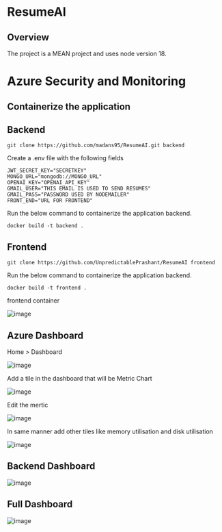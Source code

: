 # ResumeAI

## Overview

The project is a MEAN project and uses node version 18.

# Azure Security and Monitoring
## Containerize the application
## Backend
```
git clone https://github.com/madans95/ResumeAI.git backend
```
Create a .env file with the following fields
```
JWT_SECRET_KEY="SECRETKEY"
MONGO_URL="mongodb://MONGO_URL"
OPENAI_KEY="OPENAI_API_KEY"
GMAIL_USER="THIS EMAIL IS USED TO SEND RESUMES"
GMAIL_PASS="PASSWORD USED BY NODEMAILER"
FRONT_END="URL FOR FRONTEND"
```
Run the below command to containerize the application backend.
```
docker build -t backend .
```
## Frontend
```
git clone https://github.com/UnpredictablePrashant/ResumeAI frontend
```
Run the below command to containerize the application backend.
```
docker build -t frontend .
```
frontend container

![image](https://github.com/madans95/ResumeAI/assets/49802479/0b934a2f-e72c-453e-88d7-892b60139cf0)

## Azure Dashboard
Home > Dashboard

![image](https://github.com/madans95/ResumeAI/assets/49802479/c7a05fb0-1d9c-4fe5-bccc-477a0c3eb1e5)

Add a tile in the dashboard that will be Metric Chart

![image](https://github.com/madans95/ResumeAI/assets/49802479/e3c8d37a-56a5-42f3-aa89-8271e01033d7)

Edit the mertic

![image](https://github.com/madans95/ResumeAI/assets/49802479/631d5478-aa51-4b78-9ed6-eaffa0d021ba)

In same manner add other tiles like memory utilisation and disk utilisation

![image](https://github.com/madans95/ResumeAI/assets/49802479/cba5cdcd-c070-43f0-981a-75eb2308686f)

## Backend Dashboard

![image](https://github.com/madans95/ResumeAI/assets/49802479/dfbc0cf6-69f0-4a4e-a2a9-5d1d12b3c053)

## Full Dashboard

![image](https://github.com/madans95/ResumeAI/assets/49802479/e78c561e-fb28-40e6-bfc7-d76a5920d817)


